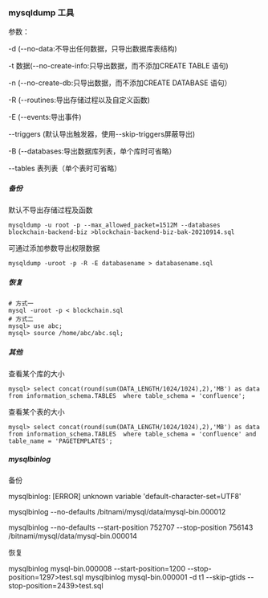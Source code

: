 ### mysqldump 工具

参数：

-d (--no-data:不导出任何数据，只导出数据库表结构)

-t 数据(--no-create-info:只导出数据，而不添加CREATE TABLE 语句)

-n (--no-create-db:只导出数据，而不添加CREATE DATABASE 语句）

-R (--routines:导出存储过程以及自定义函数)

-E (--events:导出事件)

--triggers (默认导出触发器，使用--skip-triggers屏蔽导出)

-B (--databases:导出数据库列表，单个库时可省略）

--tables 表列表（单个表时可省略）



##### 备份

默认不导出存储过程及函数

```mysql
mysqldump -u root -p --max_allowed_packet=1512M --databases blockchain-backend-biz >blockchain-backend-biz-bak-20210914.sql
```

可通过添加参数导出权限数据

```mysql
mysqldump -uroot -p -R -E databasename > databasename.sql
```

##### 恢复

```mysql
# 方式一
mysql -uroot -p < blockchain.sql
# 方式二
mysql> use abc;
mysql> source /home/abc/abc.sql;
```

##### 其他

查看某个库的大小

```
mysql> select concat(round(sum(DATA_LENGTH/1024/1024),2),'MB') as data from information_schema.TABLES  where table_schema = 'confluence';
```

查看某个表的大小

```
mysql> select concat(round(sum(DATA_LENGTH/1024/1024),2),'MB') as data from information_schema.TABLES  where table_schema = 'confluence' and table_name = 'PAGETEMPLATES';
```




##### mysqlbinlog

备份

mysqlbinlog: [ERROR] unknown variable 'default-character-set=UTF8'

mysqlbinlog --no-defaults /bitnami/mysql/data/mysql-bin.000012

mysqlbinlog --no-defaults --start-position 752707 --stop-position 756143 /bitnami/mysql/data/mysql-bin.000014

恢复

mysqlbinlog mysql-bin.000008 --start-position=1200 --stop-position=1297>test.sql
mysqlbinlog mysql-bin.000001 -d t1  --skip-gtids --stop-position=2439>test.sql            